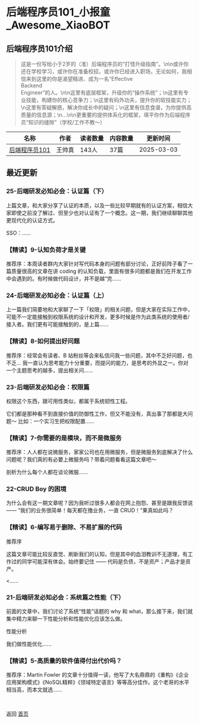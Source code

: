 # 后端程序员101_小报童_Awesome_XiaoBOT

## 后端程序员101介绍
> 这是一份写给小于2岁的（准）后端程序员的“打怪升级指南”。\n\n或许你还在学校学习，或许你在准备校招，或许你已经进入职场，无论如何，我相信来到这里的你是渴望精进、成为一名“Effective  
Backend  
Engineer”的人。\n\n这里有底层框架，升级你的“操作系统”；\n这里有专业技能，构建你的核心竞争力；\n这里有码外功夫，提升你的软技能实力；\n这里有答疑解惑，解决你成长中的疑问；\n这里有信息食谱，为你提供高质量的信息源；\n...\n\n更重要的提供体系化的框架，填平你作为后端程序员“知识的缝隙”（学校/工作不教～）  
  


|名称|作者|读者数量|内容数量|更新时间|
|---|---|---|---|---|
|[后端程序员101](https://xiaobot.net/p/BackendCoder101?refer=0b133df9-27dc-423b-8101-639049001c13)|王帅真|143人|37篇|2025-03-03|

## 最近更新
### 25-后端研发必知必会：认证篇（下）

上篇文章，和大家分享了认证的本质，以及一些比较早期就有的认证方案，相信大家即使之前没了解过、但至少也对认证有了一个概念。这一期，我们继续聊聊其他更现代化的认证方式。

SSO：......

### 【精读】9-认知负荷才是关键

推荐序：本周读者群内大家针对写代码本身的问题有部分讨论，正好前阵子看了一篇质量很高的文章在讲 coding
的认知负载，里面有很多问题都是我们在开发工作中会遇到的。有时候做代码设计，并不是越“完......

### 24-后端研发必知必会：认证篇（上）

上一篇我们简要地和大家聊了一下「权限」的相关问题，但是大家在实际工作中，可能不一定能接触到权限系统的设计和开发，更多时候是作为此类系统的使用者/接入者。我们更有可能接触到的，是上篇......

### 【精读】8-如何提出好问题

推荐序：经常会有读者、B 站粉丝等会来私信问我一些问题，其中不乏好问题，也不乏...
我一直认为思考能力十分重要，而提问的能力，是思考的外显之一。你对一个主题思考的越多，提出相关问......

### 23-后端研发必知必会：权限篇

权限这个东西，跟可用性类似，都属于系统韧性工程。

它们都是那种看不到直接价值的防御性工作，但又不能没有，真出事了那都是大问题～ 比如：一个实习生把权限配置......

### 【精读】7-你需要的是模块，而不是微服务

推荐序：人人都在说微服务，家家公司也在用微服务，但是微服务到底解决了什么问题呢？我们真的有必要上微服务吗？带着问题看看这篇文章吧～

剖析为什么每个人都在谈论微服......

### 22-CRUD Boy 的困境

为什么会有这一期文章呢？因为我听过很多人都会在网上抱怨、甚至是跟我反馈说 —— “我们的业务很简单！每天都在撸业务，一直 CRUD！”果真如此吗？

### 【精读】6-编写易于删除、不易扩展的代码

推荐序

这篇文章可能比较反直觉、刷新我们的认知，但是其中的血泪教训不无道理，有工作过的同学可能深有体会。始终要记住 —— 代码是负债，不是资产；产品才是资产。

<......

### 21-后端研发必知必会：系统篇之性能（下）

前面的文章中，我们讨论了系统“性能”话题的 why 和 what，那么接下来，我们就集中精力来聊一下性能分析和性能优化应该怎么做。

性能分析

我们做性能优化......

### 【精读】5-高质量的软件值得付出代价吗？

推荐序：Martin Fowler
的文章十分值得一读，他写了大名鼎鼎的《重构》《企业应用架构模式》《NoSQL精粹》《领域特定语言》等等高分佳作。这个老哥的水平相当高，而本文就选......


<a href="https://github.com/Reno9527/awesome-xiaobot" style="color: white; text-decoration: none;">awesome-xiaobot</a>

返回 [首页](../README.md)
